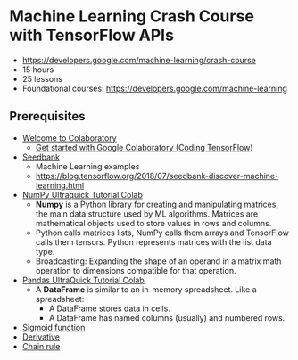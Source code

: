 # Machine Learning Crash Course with TensorFlow APIs
- https://developers.google.com/machine-learning/crash-course
- 15 hours
- 25 lessons
- Foundational courses: https://developers.google.com/machine-learning


## Prerequisites
- [Welcome to Colaboratory](https://research.google.com/colaboratory/)
    - [Get started with Google Colaboratory (Coding TensorFlow)](https://www.youtube.com/watch?v=inN8seMm7UI)
- [Seedbank](https://aihub.cloud.google.com/s?category=notebook)
    - Machine Learning examples
    - https://blog.tensorflow.org/2018/07/seedbank-discover-machine-learning.html
- [NumPy Ultraquick Tutorial Colab](https://colab.research.google.com/github/google/eng-edu/blob/main/ml/cc/exercises/numpy_ultraquick_tutorial.ipynb?hl=en)
    - **Numpy** is a Python library for creating and manipulating matrices, the main data structure used by ML algorithms. Matrices are mathematical objects used to store values in rows and columns.
    - Python calls matrices lists, NumPy calls them arrays and TensorFlow calls them tensors. Python represents matrices with the list data type.
    - Broadcasting: Expanding the shape of an operand in a matrix math operation to dimensions compatible for that operation.
- [Pandas UltraQuick Tutorial Colab](https://colab.research.google.com/github/google/eng-edu/blob/main/ml/cc/exercises/pandas_dataframe_ultraquick_tutorial.ipynb?utm_source=mlcc&utm_campaign=colab-external&utm_medium=referral&utm_content=mlcc-prework&hl=en)
    - A **DataFrame** is similar to an in-memory spreadsheet. Like a spreadsheet:
        - A DataFrame stores data in cells.
        - A DataFrame has named columns (usually) and numbered rows.
- [Sigmoid function](https://en.wikipedia.org/wiki/Sigmoid_function)
- [Derivative](https://en.wikipedia.org/wiki/Derivative)
- [Chain rule](https://en.wikipedia.org/wiki/Chain_rule)